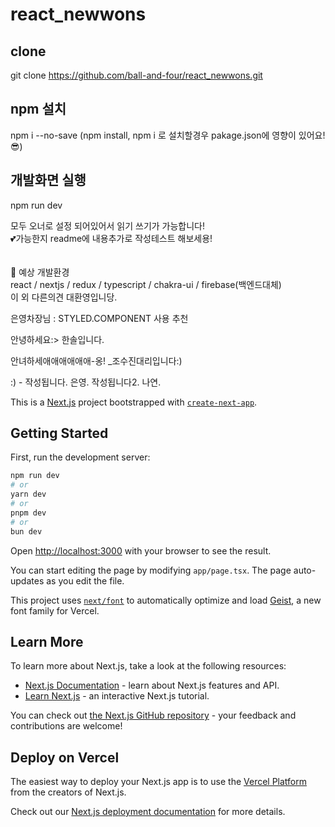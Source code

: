 # react_newwons

## clone

git clone https://github.com/ball-and-four/react_newwons.git

## npm 설치

npm i --no-save
(npm install, npm i 로 설치할경우 pakage.json에 영향이 있어요!😎)

## 개발화면 실행

npm run dev

모두 오너로 설정 되어있어서 읽기 쓰기가 가능합니다! <br>
💕가능한지 readme에 내용추가로 작성테스트 해보세용!
<br>
<br>
<br>
👀 예상 개발환경<br>
react / nextjs / redux / typescript / chakra-ui / firebase(백엔드대체)<br>
이 외 다른의견 대환영입니당.<br>

은영차장님 : STYLED.COMPONENT 사용 추천<br>

안녕하세요:> 한솔입니다.

안녀하세애애애애애애-옹! \_조수진대리입니다:)

:) - 작성됩니다. 은영.
작성됩니다2. 나연.

This is a [Next.js](https://nextjs.org) project bootstrapped with [`create-next-app`](https://nextjs.org/docs/app/api-reference/cli/create-next-app).

## Getting Started

First, run the development server:

```bash
npm run dev
# or
yarn dev
# or
pnpm dev
# or
bun dev
```

Open [http://localhost:3000](http://localhost:3000) with your browser to see the result.

You can start editing the page by modifying `app/page.tsx`. The page auto-updates as you edit the file.

This project uses [`next/font`](https://nextjs.org/docs/app/building-your-application/optimizing/fonts) to automatically optimize and load [Geist](https://vercel.com/font), a new font family for Vercel.

## Learn More

To learn more about Next.js, take a look at the following resources:

- [Next.js Documentation](https://nextjs.org/docs) - learn about Next.js features and API.
- [Learn Next.js](https://nextjs.org/learn) - an interactive Next.js tutorial.

You can check out [the Next.js GitHub repository](https://github.com/vercel/next.js) - your feedback and contributions are welcome!

## Deploy on Vercel

The easiest way to deploy your Next.js app is to use the [Vercel Platform](https://vercel.com/new?utm_medium=default-template&filter=next.js&utm_source=create-next-app&utm_campaign=create-next-app-readme) from the creators of Next.js.

Check out our [Next.js deployment documentation](https://nextjs.org/docs/app/building-your-application/deploying) for more details.
